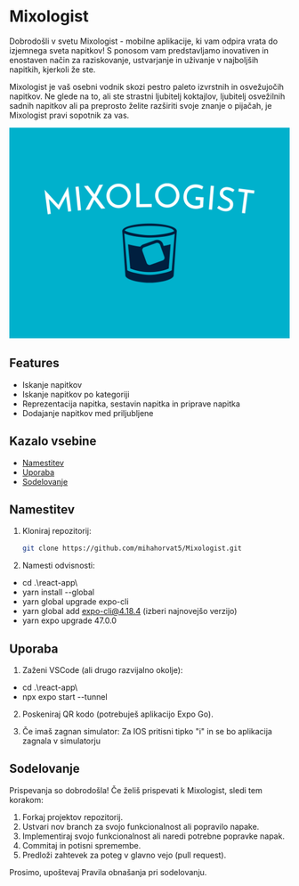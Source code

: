 # Mixologist

Dobrodošli v svetu Mixologist - mobilne aplikacije, ki vam odpira vrata do izjemnega sveta napitkov! S ponosom vam predstavljamo inovativen in enostaven način za raziskovanje, ustvarjanje in uživanje v najboljših napitkih, kjerkoli že ste.

Mixologist je vaš osebni vodnik skozi pestro paleto izvrstnih in osvežujočih napitkov. Ne glede na to, ali ste strastni ljubitelj koktajlov, ljubitelj osvežilnih sadnih napitkov ali pa preprosto želite razširiti svoje znanje o pijačah, je Mixologist pravi sopotnik za vas.

![Mixologist Screenshot](mixologist_logo1.png)

## Features

- Iskanje napitkov
- Iskanje napitkov po kategoriji
- Reprezentacija napitka, sestavin napitka in priprave napitka
- Dodajanje napitkov med priljubljene

## Kazalo vsebine

- [Namestitev](#installation)
- [Uporaba](#usage)
- [Sodelovanje](#contributing)

## Namestitev

1. Kloniraj repozitorij:

   ```sh
   git clone https://github.com/mihahorvat5/Mixologist.git
   ```

2. Namesti odvisnosti:

- cd .\react-app\
- yarn install --global
- yarn global upgrade expo-cli
- yarn global add expo-cli@4.18.4 (izberi najnovejšo verzijo)
- yarn expo upgrade 47.0.0

## Uporaba

1. Zaženi VSCode (ali drugo razvijalno okolje):

- cd .\react-app\
- npx expo start --tunnel

2. Poskeniraj QR kodo (potrebuješ aplikacijo Expo Go).

3. Če imaš zagnan simulator: Za IOS pritisni tipko "i" in se bo aplikacija zagnala v simulatorju

## Sodelovanje

Prispevanja so dobrodošla! Če želiš prispevati k Mixologist, sledi tem korakom:

1. Forkaj projektov repozitorij.
2. Ustvari nov branch za svojo funkcionalnost ali popravilo napake.
3. Implementiraj svojo funkcionalnost ali naredi potrebne popravke napak.
4. Commitaj in potisni spremembe.
5. Predloži zahtevek za poteg v glavno vejo (pull request).

Prosimo, upoštevaj Pravila obnašanja pri sodelovanju.
